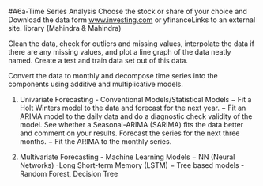 #A6a-Time Series Analysis 
Choose the stock or share of your choice and Download the data form www.investing.com or yfinanceLinks to an external site. library (Mahindra & Mahindra)

Clean the data, check for outliers and missing values, interpolate the data if there are any missing values, and plot a line graph of the data neatly named. Create a test and train data set
out of this data.

Convert the data to monthly and decompose time series into the components using additive and multiplicative models. 

1. Univariate Forecasting - Conventional Models/Statistical Models
− Fit a Holt Winters model to the data and forecast for the next year. 
− Fit an ARIMA model to the daily data and do a diagnostic check validity of the model. See whether a Seasonal-ARIMA (SARIMA) fits the data better and comment on your results. Forecast the series for the next three months. 
− Fit the ARIMA to the monthly series.

2. Multivariate Forecasting - Machine Learning Models
− NN (Neural Networks) -Long Short-term Memory (LSTM)
− Tree based models - Random Forest, Decision Tree
